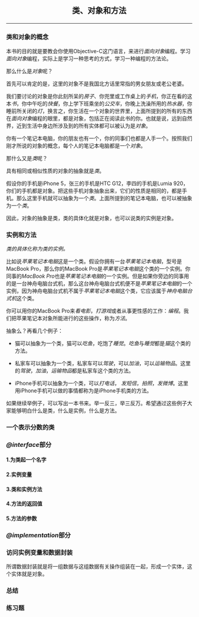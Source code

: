 ## <p align="center">类、对象和方法</p>
---

### 类和对象的概念

本书的目的就是要教会你使用Objective-C这门语言，来进行*面向对象*编程。学习*面向对象*编程，实际上是学习一种思考的方式，学习一种编程的方法论。

那么什么是*对象*呢？

首先可以肯定的是，这里的对象不是我国北方话里常指的男女朋友或老公老婆。

我们要讨论的对象是你此刻所呆的*房子*、你兜里或工作桌上的*手机*，你正在看的这本*书*，你中午吃的*快餐*，你上学下班乘坐的*公交车*，你晚上洗澡所用的*热水器*，你睡前所关闭的*灯*，换言之，你生活在一个对象的世界里，上面所提到的所有的东西在*面向对象*编程的眼里，都是对象，包括正在阅读此书的你。也就是说，远到自然界，近到生活中身边所涉及到的所有实体都可以被认为是*对象*。

你有一个笔记本电脑，你的朋友也有一个，你的同事们也都是人手一个。按照我们刚才所说的对象的概念，每个人的笔记本电脑都是一个*对象*。

那什么又是*类*呢？

具有相同或相似性质的对象的抽象就是*类*。

假设你的手机是iPhone 5，张三的手机是HTC G12，李四的手机是Lumia 920，你们的手机都是对象。把这些手机对象抽象出来，它们的性质是相同的，都是手机。那么这里手机就可以抽象为一个*类*。上面所提到的笔记本电脑，也可以被抽象为一个*类*。

因此，对象的抽象是类，类的具体化就是对象，也可以说类的实例是对象。

### 实例和方法

*类的具体化称为类的实例。*

比如说*苹果笔记本电脑*这是一个类。假设你拥有一台*苹果笔记本电脑*，型号是MacBook Pro，那么你的MacBook Pro是*苹果笔记本电脑*这个类的一个实例。你同事的*MacBook Pro*也是*苹果笔记本电脑*的一个实例。但是如果你旁边的同事用的是一台神舟电脑台式机，那么这台神舟电脑台式机便不是*苹果笔记本电脑*的一个实例，因为神舟电脑台式机不属于*苹果笔记本电脑*这个类，它应该属于*神舟电脑台式机*这个类。

你可以用你的MacBook Pro来*看电影*，*打游戏*或者从事更性感的工作：*编程*。我们把苹果笔记本对象所能进行的这些操作，称为*方法*。

抽象么？再看几个例子：<br/>

- 猫可以抽象为一个类，猫可以*吃鱼*，吃饱了*睡觉*。*吃鱼*与*睡觉*都是*猫*这个类的方法。

- 私家车可以抽象为一个类，私家车可以*驾驶*，可以*加油*，可以*运输物品*。这里的*驾驶*，*加油*，*运输物品*都是私家车这个类的方法。

- iPhone手机可以抽象为一个类，可以*打电话*， *发短信*，*拍照*，*发微博*。这里用iPhone手机可以做的事情都称为是iPhone手机类的方法。

如果继续举例子，可以写出一本书来。举一反三，举三反万。希望通过这些例子大家能够明白什么是类，什么是实例，什么是方法。

### 一个表示分数的类
### *@interface*部分
#### 1.为类起一个名字
#### 2.实例变量
#### 3.类和实例方法
#### 4.方法的返回值
#### 5.方法的参数
### *@implementation*部分 
### 访问实例变量和数据封装

所谓数据封装就是将一组数据与这组数据有关操作组装在一起，形成一个实体，这个实体就是对象。

### 总结
### 练习题

